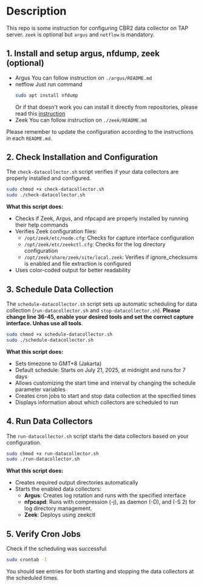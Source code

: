 # Description
This repo is some instruction for configuring CBR2 data collector on TAP server. `zeek` is optional but `argus` and `netflow` is mandatory. 

## 1. Install and setup argus, nfdump, zeek (optional)
- Argus
  You can follow instruction on `./argus/README.md` 
- netflow
  Just run command 
  ```bash
  sudo apt install nfdump
  ```
  Or if that doesn't work you can install it directly from repositories, please read this [instruction](https://github.com/pmorch/nfdump/blob/master/INSTALL)
- Zeek
  You can follow instruction on `./zeek/README.md`

Please remember to update the configuration according to the instructions in each `README.md`.

## 2. Check Installation and Configuration
The `check-datacollector.sh` script verifies if your data collectors are properly installed and configured.

```bash
sudo chmod +x check-datacollector.sh
sudo ./check-datacollector.sh
```

**What this script does:**
- Checks if Zeek, Argus, and nfpcapd are properly installed by running their help commands
- Verifies Zeek configuration files:
  - `/opt/zeek/etc/node.cfg`: Checks for capture interface configuration
  - `/opt/zeek/etc/zeekctl.cfg`: Checks for the log directory configuration
  - `/opt/zeek/share/zeek/site/local.zeek`: Verifies if ignore_checksums is enabled and file extraction is configured
- Uses color-coded output for better readability

## 3. Schedule Data Collection
The `schedule-datacollector.sh` script sets up automatic scheduling for data collection (`run-datacollector.sh` and `stop-datacollector.sh`). **Please change line 36-45, enable your desired tools and set the correct capture interface. Unhas use all tools**. 

```bash
sudo chmod +x schedule-datacollector.sh
sudo ./schedule-datacollector.sh
```

**What this script does:**
- Sets timezone to GMT+8 (Jakarta)
- Default schedule: Starts on July 21, 2025, at midnight and runs for 7 days
- Allows customizing the start time and interval by changing the schedule parameter variables
- Creates cron jobs to start and stop data collection at the specified times
- Displays information about which collectors are scheduled to run

## 4. Run Data Collectors
The `run-datacollector.sh` script starts the data collectors based on your configuration.

```bash
sudo chmod +x run-datacollector.sh
sudo ./run-datacollector.sh
```

**What this script does:**
- Creates required output directories automatically
- Starts the enabled data collectors:
  - **Argus**: Creates log rotation and runs with the specified interface
  - **nfpcapd**: Runs with compression (-j), as daemon (-D), and (-S 2) for log directory management. 
  - **Zeek**: Deploys using zeekctl

## 5. Verify Cron Jobs
Check if the scheduling was successful:

```bash
sudo crontab -l
```

You should see entries for both starting and stopping the data collectors at the scheduled times.
